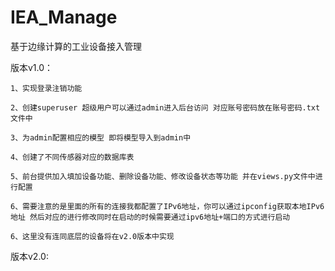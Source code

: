 # IEA_Manage
基于边缘计算的工业设备接入管理

版本v1.0：
	
	1、实现登录注销功能

	2、创建superuser 超级用户可以通过admin进入后台访问 对应账号密码放在账号密码.txt文件中

	3、为admin配置相应的模型 即将模型导入到admin中

	4、创建了不同传感器对应的数据库表 
	
	5、前台提供加入填加设备功能、删除设备功能、修改设备状态等功能 并在views.py文件中进行配置

	6、需要注意的是里面的所有的连接我都配置了IPv6地址，你可以通过ipconfig获取本地IPv6地址 然后对应的进行修改同时在启动的时候需要通过ipv6地址+端口的方式进行启动
	
	6、这里没有连同底层的设备将在v2.0版本中实现

版本v2.0: